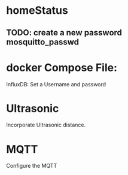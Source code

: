 # homeStatus


## TODO: create a new password mosquitto_passwd

# docker Compose File:
InfluxDB: Set a Username and password

# Ultrasonic
Incorporate Ultrasonic distance.

# MQTT
Configure the MQTT
